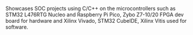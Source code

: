 Showcases SOC projects using C/C++ on the microcontrollers such as STM32 L476RTG Nucleo and Raspberry Pi Pico, Zybo Z7-10/20 FPGA dev board for hardware and Xilinx Vivado, STM32 CubeIDE, Xilinx Vitis used for software.  
